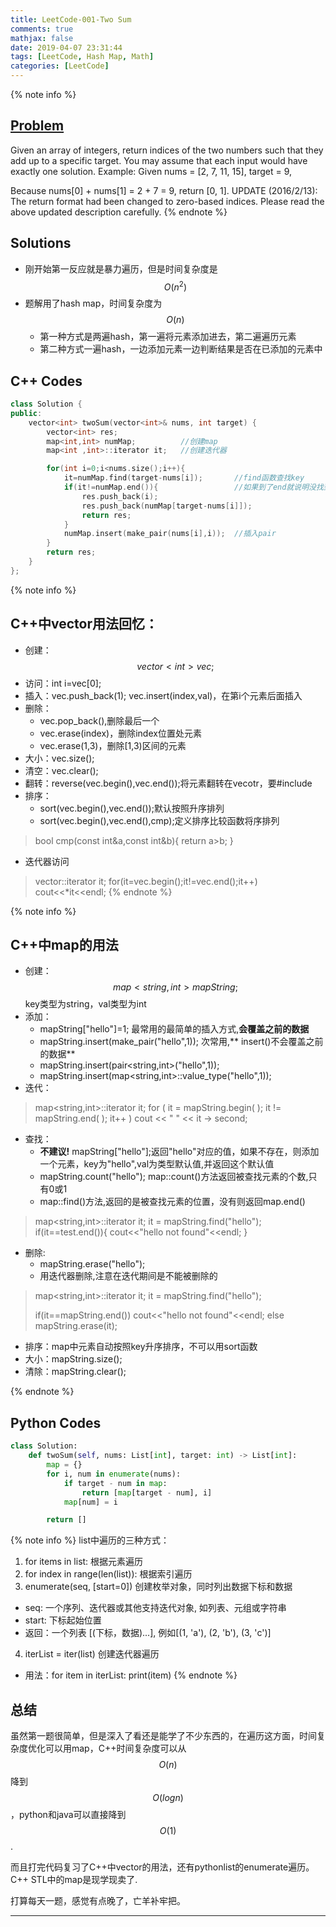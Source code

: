 ```yaml
---
title: LeetCode-001-Two Sum
comments: true
mathjax: false
date: 2019-04-07 23:31:44
tags: [LeetCode, Hash Map, Math]
categories: [LeetCode]
---
```


<meta name="referrer" content="no-referrer" />

{% note info %}
## [Problem](https://leetcode.com/problems/two-sum/)   
Given an array of integers, return indices of the two numbers such that they add up to a specific target. You may assume that each input would have exactly one solution. Example: Given nums = [2, 7, 11, 15], target = 9,

Because nums[0] + nums[1] = 2 + 7 = 9, return [0, 1]. UPDATE (2016/2/13): The return format had been changed to zero-based indices. Please read the above updated description carefully.
{% endnote %}
<!--more-->

## Solutions
- 刚开始第一反应就是暴力遍历，但是时间复杂度是$$ O(n^2) $$
- 题解用了hash map，时间复杂度为$$ O(n) $$
  - 第一种方式是两遍hash，第一遍将元素添加进去，第二遍遍历元素
  - 第二种方式一遍hash，一边添加元素一边判断结果是否在已添加的元素中

## C++ Codes

```C++
class Solution {
public:
    vector<int> twoSum(vector<int>& nums, int target) {
        vector<int> res;
        map<int,int> numMap;          //创建map
        map<int ,int>::iterator it;   //创建迭代器

        for(int i=0;i<nums.size();i++){
            it=numMap.find(target-nums[i]);       //find函数查找key
            if(it!=numMap.end()){                 //如果到了end就说明没找到
                res.push_back(i);
                res.push_back(numMap[target-nums[i]]);
                return res;
            }
            numMap.insert(make_pair(nums[i],i));  //插入pair
        }
        return res;
    }
};
```

{% note info %}
## C++中vector用法回忆：
- 创建：$$ vector<int> vec; $$
- 访问：int i=vec[0];
- 插入：vec.push_back(1); vec.insert(index,val)，在第i个元素后面插入
- 删除：
  - vec.pop_back(),删除最后一个
  - vec.erase(index)，删除index位置处元素
  - vec.erase(1,3)，删除[1,3)区间的元素
- 大小：vec.size();
- 清空：vec.clear();
- 翻转：reverse(vec.begin(),vec.end());将元素翻转在vecotr，要#include<algorithm>
- 排序：
  - sort(vec.begin(),vec.end());默认按照升序排列
  - sort(vec.begin(),vec.end(),cmp);定义排序比较函数将序排列
> bool cmp(const int&a,const int&b){
>   return a>b;
> }
- 迭代器访问
> vector<int>::iterator it;
> for(it=vec.begin();it!=vec.end();it++)
>   cout<<\*it<<endl;
{% endnote %}


{% note info %}
## C++中map的用法
- 创建：$$ map<string, int>mapString; $$ key类型为string，val类型为int
- 添加：
  - mapString["hello"]=1; 最常用的最简单的插入方式,**会覆盖之前的数据**
  - mapString.insert(make_pair("hello",1));  次常用,** insert()不会覆盖之前的数据**
  - mapString.insert(pair<string,int>("hello",1));
  - mapString.insert(map<string,int>::value_type("hello",1));
- 迭代：
> map<string,int>::iterator it;
> for ( it = mapString.begin( ); it != mapString.end( ); it++ )
>   cout << " " << it -> second;

- 查找：
  - **不建议!** mapString["hello"];返回"hello"对应的值，如果不存在，则添加一个元素，key为"hello",val为类型默认值,并返回这个默认值
  - mapString.count("hello"); map::count()方法返回被查找元素的个数,只有0或1
  - map::find()方法,返回的是被查找元素的位置，没有则返回map.end()
> map<string,int>::iterator it;
> it = mapString.find("hello");
> if(it==test.end()){
>   cout<<"hello not found"<<endl;
> }

- 删除:
  - mapString.erase("hello");
  - 用迭代器删除,注意在迭代期间是不能被删除的
> map<string,int>::iterator it;
> it = mapString.find("hello");
> 
> if(it==mapString.end())  cout<<"hello not found"<<endl;
> else  mapString.erase(it);

- 排序：map中元素自动按照key升序排序，不可以用sort函数
- 大小：mapString.size();
- 清除：mapString.clear();

{% endnote %}

## Python Codes

```python
class Solution:
    def twoSum(self, nums: List[int], target: int) -> List[int]:
        map = {}
        for i, num in enumerate(nums):
            if target - num in map:
                return [map[target - num], i]
            map[num] = i

        return []
```

{% note info %}
list中遍历的三种方式：
1. for items in list:  根据元素遍历
2. for index in range(len(list)):  根据索引遍历
3. enumerate(seq, [start=0])  创建枚举对象，同时列出数据下标和数据
  - seq: 一个序列、迭代器或其他支持迭代对象, 如列表、元组或字符串
  - start: 下标起始位置
  - 返回：一个列表 [(下标，数据)...], 例如[(1, 'a'), (2, 'b'), (3, 'c')]
4. iterList = iter(list)  创建迭代器遍历
  - 用法：for item in iterList: print(item)
{% endnote %}

## 总结
虽然第一题很简单，但是深入了看还是能学了不少东西的，在遍历这方面，时间复杂度优化可以用map，C++时间复杂度可以从$$ O(n) $$降到$$ O(logn) $$，python和java可以直接降到$$ O(1) $$.

而且打完代码复习了C++中vector的用法，还有pythonlist的enumerate遍历。C++ STL中的map是现学现卖了.

打算每天一题，感觉有点晚了，亡羊补牢把。

--------




